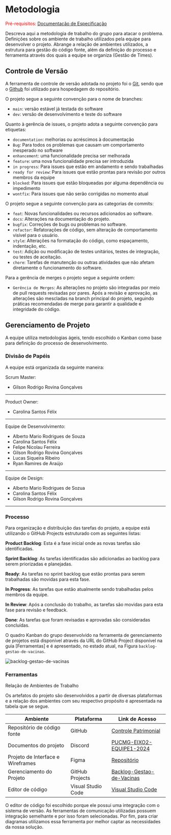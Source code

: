 
# Metodologia

<span style="color:red">Pré-requisitos: <a href="2-Especificação do Projeto.md"> Documentação de Especificação</a></span>

Descreva aqui a metodologia de trabalho do grupo para atacar o problema. Definições sobre os ambiente de trabalho utilizados pela  equipe para desenvolver o projeto. Abrange a relação de ambientes utilizados, a estrutura para gestão do código fonte, além da definição do processo e ferramenta através dos quais a equipe se organiza (Gestão de Times).

## Controle de Versão

A ferramenta de controle de versão adotada no projeto foi o
[Git](https://git-scm.com/), sendo que o [Github](https://github.com)
foi utilizado para hospedagem do repositório.

O projeto segue a seguinte convenção para o nome de branches:

- `main`: versão estável já testada do software
- `dev`: versão de desenvolvimento e teste do software

Quanto à gerência de issues, o projeto adota a seguinte convenção para
etiquetas:

- `documentation`: melhorias ou acréscimos à documentação
- `Bug`: Para todos os problemas que causam um comportamento inesperado no software
- `enhancement`: uma funcionalidade precisa ser melhorada
- `feature`: uma nova funcionalidade precisa ser introduzida
- `in progress`: Para issues que estão em andamento e sendo trabalhadas
- `ready for review`: Para issues que estão prontas para revisão por outros membros da equipe
- `blocked`: Para issues que estão bloqueadas por alguma dependência ou impedimento
- `wontfix`: Para issues que não serão corrigidas no momento atual

O projeto segue a seguinte convenção para as categorias de commits:

- `feat`: Novas funcionalidades ou recursos adicionados ao software.
- `docs`: Alterações na documentação do projeto.
- `bugfix`: Correções de bugs ou problemas no software.
- `refactor`: Refatorações de código, sem alteração de comportamento visível para o usuário.
- `style`: Alterações na formatação do código, como espaçamento, indentação, etc.
- `test`: Adição ou modificação de testes unitários, testes de integração, ou testes de aceitação.
- `chore`: Tarefas de manutenção ou outras atividades que não afetam diretamente o funcionamento do software.

Para a gerência de merges o projeto segue a seguinte ordem:

- `Gerência de Merges`: As alterações no projeto são integradas por meio de pull requests revisadas por pares. Após a revisão e aprovação, as alterações são mescladas na branch principal do projeto, seguindo práticas recomendadas de merge para garantir a qualidade e integridade do código.

## Gerenciamento de Projeto

A equipe utiliza metodologias ágeis, tendo escolhido o Kanban como base para definição do processo de desenvolvimento.

### Divisão de Papéis

A equipe está organizada da seguinte maneira:

Scrum Master:
* Gilson Rodrigo Rovina Gonçalves
---

Product Owner:
* Carolina Santos Félix
---

Equipe de Desenvolvimento:
* Alberto Mario Rodrigues de Souza
* Carolina Santos Félix
* Felipe Nicolau Ferreira
* Gilson Rodrigo Rovina Gonçalves
* Lucas Siqueira Ribeiro
* Ryan Ramires de Araújo
---

Equipe de Design:
* Alberto Mario Rodrigues de Sozua
* Carolina Santos Félix
* Gilson Rodrigo Rovina Gonçalves
---

### Processo

Para organização e distribuição das tarefas do projeto, a equipe está utilizando o GitHub Projects estruturado com as seguintes listas:  

**Product Backlog**: Esta é a fase inicial onde as novas tarefas são identificadas.

**Sprint Backlog**: As tarefas identificadas são adicionadas ao backlog para serem priorizadas e planejadas.

**Ready**: As tarefas no sprint backlog que estão prontas para serem trabalhadas são movidas para esta fase.

**In Progress**: As tarefas que estão atualmente sendo trabalhadas pelos membros da equipe.

**In Review**: Após a conclusão do trabalho, as tarefas são movidas para esta fase para revisão e feedback.

**Done**: As tarefas que foram revisadas e aprovadas são consideradas concluídas.

O quadro Kanban do grupo desenvolvido na ferramenta de gerenciamento de projetos está disponível através da URL do GitHub Project disponível na guia [Ferramentas] e é apresentado, no estado atual, na Figura `backlog-gestao-de-vacinas`.

![backlog-gestao-de-vacinas](https://github.com/user-attachments/assets/da0a428a-8e91-49f9-b8d9-20c7ebd64ba1)


### Ferramentas

Relação de Ambientes de Trabalho

Os artefatos do projeto são desenvolvidos a partir de diversas plataformas e a relação dos ambientes com seu respectivo propósito é apresentada na tabela que se segue.

|Ambiente | Plataforma |Link de Acesso |
|---|---|---|
|Repositório de código fonte |GitHub| [Controle Patrimonial](https://github.com/ICEI-PUC-Minas-PMV-ADS/pmv-ads-2024-2-e2-proj-int-t5-gestao_vacinas)|
|Documentos do projeto |Discord|[PUCMG-EIXO2-EQUIPE1-2024](https://discord.gg/SSJEgS9W)|
|Projeto de Interface e  Wireframes|Figma|[Repositório](https://www.figma.com/)|
|Gerenciamento do Projeto |GitHub Projects|[Backlog-Gestao-de-Vacinas](https://github.com/orgs/ICEI-PUC-Minas-PMV-ADS/projects/1154)|
|Editor de código |Visual Studio Code|[Visual Studio Code](https://code.visualstudio.com/)|   |

O editor de código foi escolhido porque ele possui uma integração com o
sistema de versão. As ferramentas de comunicação utilizadas possuem
integração semelhante e por isso foram selecionadas. Por fim, para criar
diagramas utilizamos essa ferramenta por melhor captar as
necessidades da nossa solução.
